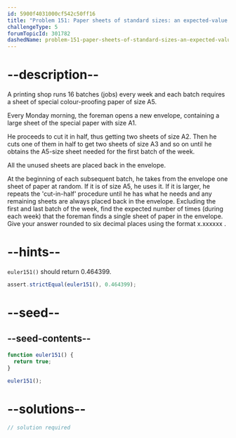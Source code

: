 ```yaml
---
id: 5900f4031000cf542c50ff16
title: "Problem 151: Paper sheets of standard sizes: an expected-value problem"
challengeType: 5
forumTopicId: 301782
dashedName: problem-151-paper-sheets-of-standard-sizes-an-expected-value-problem
---
```


# --description--

A printing shop runs 16 batches (jobs) every week and each batch requires a sheet of special colour-proofing paper of size A5.

Every Monday morning, the foreman opens a new envelope, containing a large sheet of the special paper with size A1.

He proceeds to cut it in half, thus getting two sheets of size A2. Then he cuts one of them in half to get two sheets of size A3 and so on until he obtains the A5-size sheet needed for the first batch of the week.

All the unused sheets are placed back in the envelope.

At the beginning of each subsequent batch, he takes from the envelope one sheet of paper at random. If it is of size A5, he uses it. If it is larger, he repeats the 'cut-in-half' procedure until he has what he needs and any remaining sheets are always placed back in the envelope. Excluding the first and last batch of the week, find the expected number of times (during each week) that the foreman finds a single sheet of paper in the envelope. Give your answer rounded to six decimal places using the format x.xxxxxx .

# --hints--

`euler151()` should return 0.464399.

```js
assert.strictEqual(euler151(), 0.464399);
```

# --seed--

## --seed-contents--

```js
function euler151() {
  return true;
}

euler151();
```

# --solutions--

```js
// solution required
```
